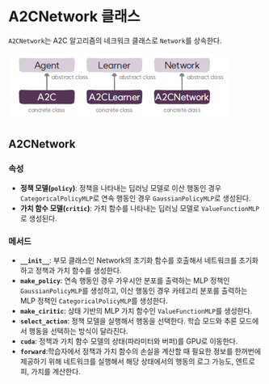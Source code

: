 # A2CNetwork 클래스
`A2CNetwork`는 A2C 알고리즘의 네크워크 클래스로 `Network`를 상속한다.

![A2C 알고리즘의 에이전트, 학습자, 네트워크 클래스](img/class_diagram.png)

## A2CNetwork

### 속성
* **정책 모델(`policy`)**: 정책을 나타내는 딥러닝 모델로 이산 행동인 경우 `CategoricalPolicyMLP`로 연속 행동인 경우 `GaussianPolicyMLP`로 생성된다.
* **가치 함수 모델(`critic`)**: 가치 함수를 나타내는 딥러닝 모델로 `ValueFunctionMLP`로 생성된다.

### 메서드
* **`__init__`**: 부모 클래스인 Network의 초기화 함수를 호출해서 네트워크를 초기화하고 정책과 가치 함수를 생성한다.
* **`make_policy`**: 연속 행동인 경우 가우시안 분포를 출력하는 MLP 정책인 `GaussianPolicyMLP`를 생성하고, 이산 행동인 경우 카테고리 분포를 출력하는 MLP 정책인 `CategoricalPolicyMLP`를 생성한다.
* **`make_ciritic`**: 상태 기반의 MLP 가치 함수인 `ValueFunctionMLP`를 생성한다.
* **`select_action`**: 정책 모델을 실행해서 행동을 선택한다. 학습 모드와 추론 모드에서 행동을 선택하는 방식이 달라진다.
* **`cuda`**: 정책과 가치 함수 모델의 상태(파라미터와 버퍼)를 GPU로 이동한다.
* **`forward`**:학습자에서 정책과 가치 함수의 손실을 계산할 때 필요한 정보를 한꺼번에 제공하기 위해 네트워크를 실행해서 해당 상태에서의 행동의 로그 가능도, 엔트로피, 가치를 계산한다.